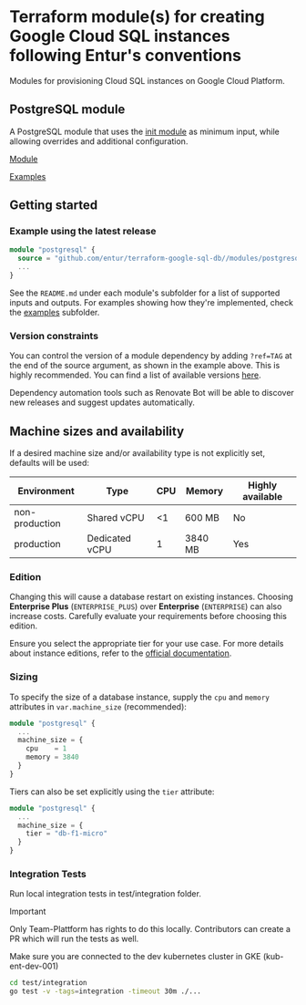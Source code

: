 # Terraform module(s) for creating Google Cloud SQL instances following Entur's conventions

Modules for provisioning Cloud SQL instances on Google Cloud Platform.

## PostgreSQL module

A PostgreSQL module that uses the [init module](https://github.com/entur/terraform-google-init) as minimum input, while allowing overrides and additional configuration.

[Module](modules/postgresql)

[Examples](examples)

## Getting started

<!-- ci: x-release-please-start-version -->

### Example using the latest release

```terraform
module "postgresql" {
  source = "github.com/entur/terraform-google-sql-db//modules/postgresql?ref=v1.7.4"
  ...
}
```

<!-- ci: x-release-please-end -->

See the `README.md` under each module's subfolder for a list of supported inputs and outputs. For examples showing how they're implemented, check the [examples](examples) subfolder.

### Version constraints

You can control the version of a module dependency by adding `?ref=TAG` at the end of the source argument, as shown in the example above. This is highly recommended. You can find a list of available versions [here](https://github.com/entur/terraform-google-sql-db/releases).

Dependency automation tools such as Renovate Bot will be able to discover new releases and suggest updates automatically.

## Machine sizes and availability

If a desired machine size and/or availability type is not explicitly set, defaults will be used:

| Environment    | Type           | CPU | Memory  | Highly available |
| -------------- | -------------- | --- | ------- | ---------------- |
| non-production | Shared vCPU    | <1  | 600 MB  | No               |
| production     | Dedicated vCPU | 1   | 3840 MB | Yes              |


### Edition
Changing this will cause a database restart on existing instances. Choosing **Enterprise Plus** (`ENTERPRISE_PLUS`) over **Enterprise** (`ENTERPRISE`) can also increase costs. Carefully evaluate your requirements before choosing this edition.

Ensure you select the appropriate tier for your use case. For more details about instance editions, refer to the [official documentation](https://cloud.google.com/sql/docs/postgres/instance-settings).


### Sizing

To specify the size of a database instance, supply the `cpu` and `memory` attributes in `var.machine_size` (recommended):

```terraform
module "postgresql" {
  ...
  machine_size = {
    cpu    = 1
    memory = 3840
  }
}
```

Tiers can also be set explicitly using the `tier` attribute:

```terraform
module "postgresql" {
  ...
  machine_size = {
    tier = "db-f1-micro"
  }
}
```

### Integration Tests

Run local integration tests in test/integration folder.

> [!IMPORTANT]  
> Only Team-Plattform has rights to do this locally.
> Contributors can create a PR which will run the tests as well.

Make sure you are connected to the dev kubernetes cluster in GKE (kub-ent-dev-001)

```bash
cd test/integration
go test -v -tags=integration -timeout 30m ./...
```
